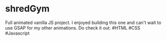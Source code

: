 # shredGym
Full animated vanilla JS project. I enjoyed building this one and can't wait to use GSAP for my other animations.
Do check it out. #HTML #CSS #Javascript
